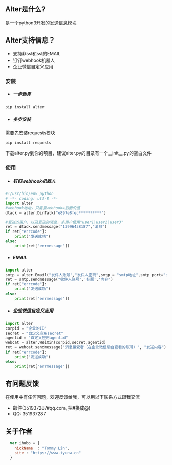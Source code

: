 
## Alter是什么?  
是一个python3开发的发送信息模块  
## Alter支持信息？  
   
* 支持非ssl和ssl的EMAIL  
* 钉钉webhook机器人  
* 企业微信自定义应用  
 
### 安装  
* ##### 一步到胃  
```bash
pip install alter
```
* ##### 多步安装
需要先安装requests模块  
```bash
pip install requests
```
下载alter.py到你的项目，建议alter.py的目录有一个__init__.py的空白文件  
### 使用  
* ##### 钉钉webhook机器人  
``` python  
#!/usr/bin/env python  
# -*- coding: utf-8 -*- 
import alter
#webhook地址，只需要webhook=后面的值
dtack = alter.DinTalk("e897e8fec**********")

#发送的用户，以及发送的消息，多用户使用"user1|user2|user3"
ret = dtack.sendmessage("13996438187","消息") 
if ret["errcode"]:
    print("发送成功")
else:
    print(ret["errmessage"])
```
* ##### EMAIL  
``` python  
import alter
smtp = alter.Email("发件人账号","发件人密码",smtp = "smtp地址",smtp_port="smtp端口 int",smtp_ssl=False)#默认ssl是True
ret = smtp.sendmessage("收件人账号",'标题','内容')
if ret["errcode"]:
    print("发送成功")
else:
    print(ret["errmessage"])
```  
* ##### 企业微信自定义应用   
``` python
import alter
corpid = "企业的ID"
secret = "自定义应用secret"
agentid = "自定义应用agentid"
webcat = alter.WeiXin(corpid,secret,agentid)
ret = webcat.sendmessage("消息接受者（在企业微信后台查看的账号）", "发送内容")
if ret["errcode"]:
    print("发送成功")
else:
    print(ret["errmessage"])
```

## 有问题反馈  
在使用中有任何问题，欢迎反馈给我，可以用以下联系方式跟我交流  

* 邮件(351937287#qq.com, 把#换成@)  
* QQ: 351937287  


## 关于作者  

```javascript
  var ihubo = {
    nickName  : "Tommy Lin",
    site : "https://www.iyunw.cn"
  }
```
